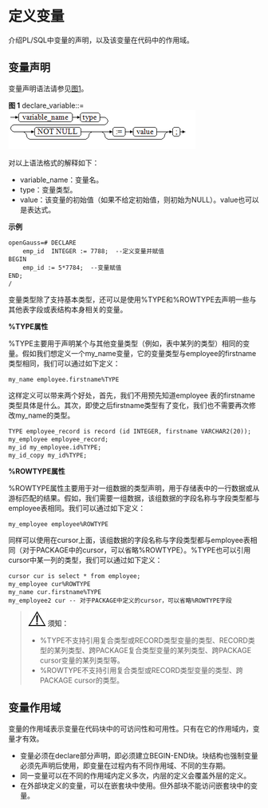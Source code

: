 # 定义变量

介绍PL/SQL中变量的声明，以及该变量在代码中的作用域。

## 变量声明<a name="zh-cn_topic_0283136825_zh-cn_topic_0237122221_zh-cn_topic_0059777427_scd87586ffb304dfca616ff3dff504b81"></a>

变量声明语法请参见[图1](#zh-cn_topic_0283136825_zh-cn_topic_0237122221_zh-cn_topic_0059777427_f6cc941e0c136457aade3860fc682cbbc)。

**图 1**  declare\_variable::=<a name="zh-cn_topic_0283136825_zh-cn_topic_0237122221_zh-cn_topic_0059777427_f6cc941e0c136457aade3860fc682cbbc"></a>
![](figures/declare_variable.png "declare_variable")

对以上语法格式的解释如下：

-   variable\_name：变量名。
-   type：变量类型。
-   value：该变量的初始值（如果不给定初始值，则初始为NULL）。value也可以是表达式。

**示例**

```
openGauss=# DECLARE
    emp_id  INTEGER := 7788;  --定义变量并赋值
BEGIN
    emp_id := 5*7784;  --变量赋值
END;
/
```

变量类型除了支持基本类型，还可以是使用%TYPE和%ROWTYPE去声明一些与其他表字段或表结构本身相关的变量。

**%TYPE属性**

%TYPE主要用于声明某个与其他变量类型（例如，表中某列的类型）相同的变量。假如我们想定义一个my\_name变量，它的变量类型与employee的firstname类型相同，我们可以通过如下定义：

```
my_name employee.firstname%TYPE
```

这样定义可以带来两个好处，首先，我们不用预先知道employee 表的firstname类型具体是什么。其次，即使之后firstname类型有了变化，我们也不需要再次修改my\_name的类型。

```
TYPE employee_record is record (id INTEGER, firstname VARCHAR2(20));
my_employee employee_record;
my_id my_employee.id%TYPE;
my_id_copy my_id%TYPE;
```

**%ROWTYPE属性**

%ROWTYPE属性主要用于对一组数据的类型声明，用于存储表中的一行数据或从游标匹配的结果。假如，我们需要一组数据，该组数据的字段名称与字段类型都与employee表相同。我们可以通过如下定义：

```
my_employee employee%ROWTYPE
```

同样可以使用在cursor上面，该组数据的字段名称与字段类型都与employee表相同（对于PACKAGE中的cursor，可以省略%ROWTYPE）。%TYPE也可以引用cursor中某一列的类型，我们可以通过如下定义：

```
cursor cur is select * from employee;
my_employee cur%ROWTYPE
my_name cur.firstname%TYPE
my_employee2 cur -- 对于PACKAGE中定义的cursor，可以省略%ROWTYPE字段
```

>![](public_sys-resources/icon-notice.png) **须知：**
>-   %TYPE不支持引用复合类型或RECORD类型变量的类型、RECORD类型的某列类型、跨PACKAGE复合类型变量的某列类型、跨PACKAGE cursor变量的某列类型等。
>-   %ROWTYPE不支持引用复合类型或RECORD类型变量的类型、跨PACKAGE cursor的类型。

## 变量作用域<a name="zh-cn_topic_0283136825_zh-cn_topic_0237122221_zh-cn_topic_0059777427_s22f3ff2c9c4344a99fd2a028a86620bf"></a>

变量的作用域表示变量在代码块中的可访问性和可用性。只有在它的作用域内，变量才有效。

-   变量必须在declare部分声明，即必须建立BEGIN-END块。块结构也强制变量必须先声明后使用，即变量在过程内有不同作用域、不同的生存期。
-   同一变量可以在不同的作用域内定义多次，内层的定义会覆盖外层的定义。
-   在外部块定义的变量，可以在嵌套块中使用。但外部块不能访问嵌套块中的变量。
